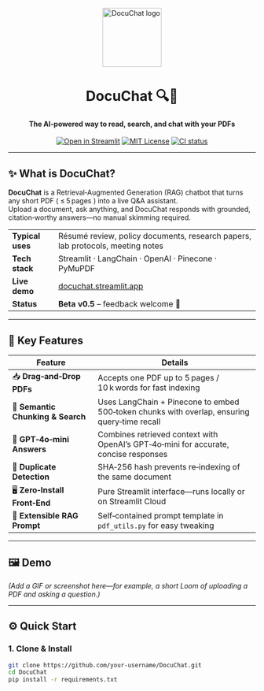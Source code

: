 <!-- ------------------------------------------------------------------- -->
<!--    DocuChat – README                                                -->
<!-- ------------------------------------------------------------------- -->

<p align="center">
  <img src="https://www.google.com/url?sa=i&url=https%3A%2F%2Fwww.freepik.com%2Fpremium-vector%2Fdocument-file-bubble-chat-logo_20148517.htm&psig=AOvVaw2qQVAwz8SGZS0N057QIjxr&ust=1752493588374000&source=images&cd=vfe&opi=89978449&ved=0CBQQjRxqFwoTCJDXjMbhuY4DFQAAAAAdAAAAABAE" width="120" alt="DocuChat logo">
</p>

<h1 align="center">DocuChat 🔍💬</h1>
<h4 align="center">The AI‑powered way to read, search, and chat with your PDFs</h4>

<p align="center">
  <a href="https://docuchat-live.streamlit.app/" target="_blank"><img alt="Open in Streamlit" src="https://static.streamlit.io/badges/streamlit_badge_black_white.svg"></a>
  <a href="https://github.com/your‑username/DocuChat/blob/main/LICENSE"><img alt="MIT License" src="https://img.shields.io/badge/License-MIT-green.svg"></a>
  <a href="https://github.com/your‑username/DocuChat/actions"><img alt="CI status" src="https://github.com/your‑username/DocuChat/actions/workflows/ci.yml/badge.svg"></a>
</p>

---

## ✨ What is DocuChat?

**DocuChat** is a Retrieval‑Augmented Generation (RAG) chatbot that turns any short PDF ( ≤ 5 pages ) into a live Q&A assistant.  
Upload a document, ask anything, and DocuChat responds with grounded, citation‑worthy answers—no manual skimming required.

|                      |                                                                               |
|----------------------|-------------------------------------------------------------------------------|
| **Typical uses**     | Résumé review, policy documents, research papers, lab protocols, meeting notes |
| **Tech stack**       | Streamlit · LangChain · OpenAI · Pinecone · PyMuPDF                            |
| **Live demo**        | [docuchat.streamlit.app](https://docuchat.streamlit.app)                      |
| **Status**           | **Beta v0.5** – feedback welcome 🙌                                           |

---

## 🚀 Key Features

| Feature | Details |
|---------|---------|
| 📥 **Drag‑and‑Drop PDFs** | Accepts one PDF up to 5 pages / 10 k words for fast indexing |
| 🔎 **Semantic Chunking & Search** | Uses LangChain + Pinecone to embed 500‑token chunks with overlap, ensuring query‑time recall |
| 💬 **GPT‑4o‑mini Answers** | Combines retrieved context with OpenAI’s GPT‑4o‑mini for accurate, concise responses |
| 🔄 **Duplicate Detection** | SHA‑256 hash prevents re‑indexing of the same document |
| 🖥 **Zero‑Install Front‑End** | Pure Streamlit interface—runs locally or on Streamlit Cloud |
| 📝 **Extensible RAG Prompt** | Self‑contained prompt template in `pdf_utils.py` for easy tweaking |

---

## 🖼 Demo

*(Add a GIF or screenshot here—for example, a short Loom of uploading a PDF and asking a question.)*

---

## ⚙️ Quick Start

### 1. Clone & Install

```bash
git clone https://github.com/your‑username/DocuChat.git
cd DocuChat
pip install -r requirements.txt

